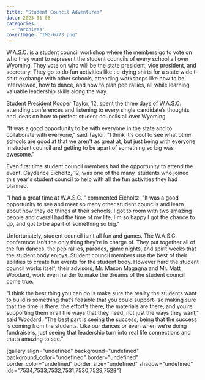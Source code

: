 ```yaml
---
title: "Student Council Adventures"
date: 2023-01-06
categories: 
  - "archives"
coverImage: "IMG-6773.png"
---
```


W.A.S.C. is a student council workshop where the members go to vote on who they want to represent the student councils of every school all over Wyoming. They vote on who will be the state president, vice president, and secretary. They go to do fun activities like tie-dying shirts for a state wide t-shirt exchange with other schools, attending workshops like how to be interviewed, how to dance, and how to plan pep rallies, all while learning valuable leadership skills along the way.

Student President Kooper Taylor, 12, spent the three days of W.A.S.C. attending conferences and listening to every single candidate’s thoughts and ideas on how to perfect student councils all over Wyoming.

"It was a good opportunity to be with everyone in the state and to collaborate with everyone," said Taylor. "I think it's cool to see what other schools are good at that we aren't as great at, but just being with everyone in student council and getting to be apart of something so big was awesome."

Even first time student council members had the opportunity to attend the event. Caydence Eicholtz, 12, was one of the many  students who joined this year's student council to help with all the fun activities they had planned.

"I had a great time at W.A.S.C.," commented Eicholtz. "It was a good opportunity to see and meet so many other student councils and learn about how they do things at their schools. I got to room with two amazing people and overall had the time of my life, I'm so happy I got the chance to go, and got to be apart of something so big."

Unfortunately, student council isn’t all fun and games. The W.A.S.C. conference isn’t the only thing they’re in charge of. They put together all of the fun dances, the pep rallies, parades, game nights, and spirit weeks that the student body enjoys. Student council members use the best of their abilities to create fun events for the student body. However hard the student council works itself, their advisors, Mr. Mason Magagna and Mr. Matt Woodard, work even harder to make the dreams of the student council come true.

"I think the best thing you can do is make sure the reality the students want to build is something that’s feasible that you could support- so making sure that the time is there, the effort’s there, the materials are there, and you’re supporting them in all the ways that they need, not just the ways they want," said Woodard. "The best part is seeing the success, being that the success is coming from the students. Like our dances or even when we’re doing fundraisers, just seeing that leadership turn into real life connections and that’s amazing to see."

\[gallery align="undefined" background="undefined" background\_color="undefined" border="undefined" border\_color="undefined" border\_size="undefined" shadow="undefined" ids="7534,7533,7532,7531,7530,7529,7528"\]

